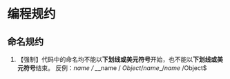 # 编程规约

## 命名规约

1. 【强制】代码中的命名均不能以**下划线或美元符号**开始，也不能以**下划线或美元符号**结束。
   反例：_name / \__\_name / $Object / name\_ /name$ /Object$



